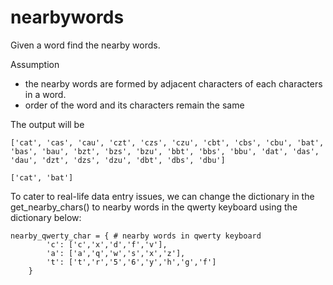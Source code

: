 # nearbywords
Given a word find the nearby words. 

Assumption
- the nearby words are formed by adjacent characters of each characters in a word. 
- order of the word and its characters remain the same

The output will be <br>
```
['cat', 'cas', 'cau', 'czt', 'czs', 'czu', 'cbt', 'cbs', 'cbu', 'bat', 'bas', 'bau', 'bzt', 'bzs', 'bzu', 'bbt', 'bbs', 'bbu', 'dat', 'das', 'dau', 'dzt', 'dzs', 'dzu', 'dbt', 'dbs', 'dbu']
```
```
['cat', 'bat']
```

To cater to real-life data entry issues, we can change the dictionary in the get_nearby_chars() to nearby words in the qwerty keyboard using the dictionary below:<br>
```
nearby_qwerty_char = { # nearby words in qwerty keyboard
        'c': ['c','x','d','f','v'],
        'a': ['a','q','w','s','x','z'],
        't': ['t','r','5','6','y','h','g','f']
    }
```
